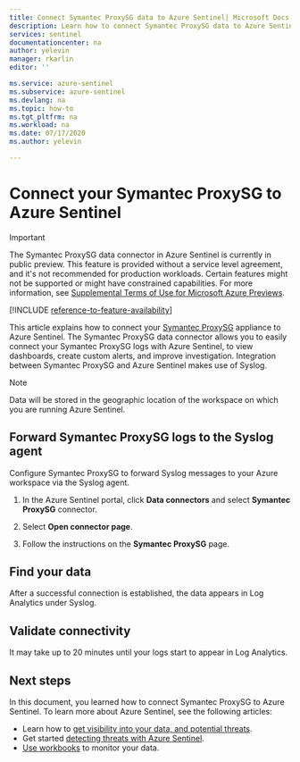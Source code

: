 ```yaml
---
title: Connect Symantec ProxySG data to Azure Sentinel| Microsoft Docs
description: Learn how to connect Symantec ProxySG data to Azure Sentinel.
services: sentinel
documentationcenter: na
author: yelevin
manager: rkarlin
editor: ''

ms.service: azure-sentinel
ms.subservice: azure-sentinel
ms.devlang: na
ms.topic: how-to
ms.tgt_pltfrm: na
ms.workload: na
ms.date: 07/17/2020
ms.author: yelevin

---
```

# Connect your Symantec ProxySG to Azure Sentinel

> [!IMPORTANT]
> The Symantec ProxySG data connector in Azure Sentinel is currently in public preview.
> This feature is provided without a service level agreement, and it's not recommended for production workloads. Certain features might not be supported or might have constrained capabilities. 
> For more information, see [Supplemental Terms of Use for Microsoft Azure Previews](https://azure.microsoft.com/support/legal/preview-supplemental-terms/).

[!INCLUDE [reference-to-feature-availability](includes/reference-to-feature-availability.md)]

This article explains how to connect your [Symantec ProxySG](https://www.broadcom.com/products/cyber-security/network/gateway/proxy-sg-and-advanced-secure-gateway) appliance to Azure Sentinel. The Symantec ProxySG data connector allows you to easily connect your Symantec ProxySG logs with Azure Sentinel, to view dashboards, create custom alerts, and improve investigation. Integration between Symantec ProxySG and Azure Sentinel makes use of Syslog.

> [!NOTE]
> Data will be stored in the geographic location of the workspace on which you are running Azure Sentinel.

## Forward Symantec ProxySG logs to the Syslog agent  

Configure Symantec ProxySG to forward Syslog messages to your Azure workspace via the Syslog agent.

1. In the Azure Sentinel portal, click **Data connectors** and select **Symantec ProxySG** connector.

1. Select **Open connector page**.

1. Follow the instructions on the **Symantec ProxySG** page.

## Find your data

After a successful connection is established, the data appears in Log Analytics under Syslog.

## Validate connectivity

It may take up to 20 minutes until your logs start to appear in Log Analytics. 

## Next steps

In this document, you learned how to connect Symantec ProxySG to Azure Sentinel. To learn more about Azure Sentinel, see the following articles:

- Learn how to [get visibility into your data, and potential threats](get-visibility.md).
- Get started [detecting threats with Azure Sentinel](detect-threats-built-in.md).
- [Use workbooks](/azure/sentinel/articles/sentinel/monitor-your-data.md) to monitor your data.